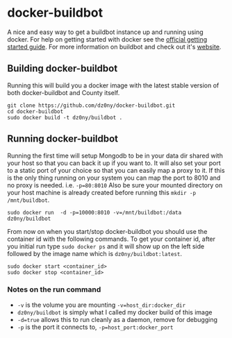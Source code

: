 # docker-buildbot

A nice and easy way to get a buildbot instance up and running using docker. For
help on getting started with docker see the [official getting started guide][0].
For more information on buildbot and check out it's [website][1].


## Building docker-buildbot

Running this will build you a docker image with the latest stable version of both
docker-buildbot and County itself.

    git clone https://github.com/dz0ny/docker-buildbot.git
    cd docker-buildbot
    sudo docker build -t dz0ny/buildbot .


## Running docker-buildbot

Running the first time will setup Mongodb to be in your data dir shared with your
host so that you can back it up if you want to. It will also set your port to
a static port of your choice so that you can easily map a proxy to it. If this
is the only thing running on your system you can map the port to 8010 and no
proxy is needed. i.e. `-p=80:8010` Also be sure your mounted directory on your
host machine is already created before running this `mkdir -p /mnt/buildbot`.

    sudo docker run  -d -p=10000:8010 -v=/mnt/buildbot:/data dz0ny/buildbot

From now on when you start/stop docker-buildbot you should use the container id
with the following commands. To get your container id, after you initial run
type `sudo docker ps` and it will show up on the left side followed by the image
name which is `dz0ny/buildbot:latest`.

    sudo docker start <container_id>
    sudo docker stop <container_id>

### Notes on the run command

 + `-v` is the volume you are mounting `-v=host_dir:docker_dir`
 + `dz0ny/buildbot` is simply what I called my docker build of this image
 + `-d=true` allows this to run cleanly as a daemon, remove for debugging
 + `-p` is the port it connects to, `-p=host_port:docker_port`

[0]: http://www.docker.io/gettingstarted/
[1]: http://docs.buildbot.net/current/tutorial/firstrun.html
